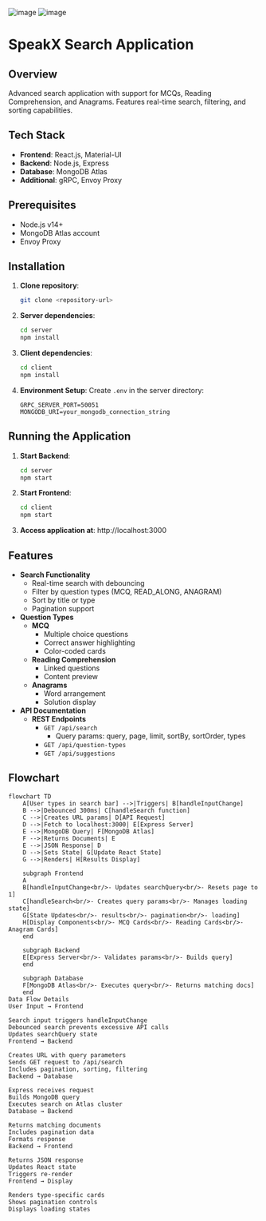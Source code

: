 ![image](https://github.com/user-attachments/assets/322691c6-c2c6-4f4b-b825-5e37b9a05d7a) ![image](https://github.com/user-attachments/assets/59db3dc8-7052-4702-bf9e-67aaca6de06c)




# SpeakX Search Application

## **Overview**
Advanced search application with support for MCQs, Reading Comprehension, and Anagrams. Features real-time search, filtering, and sorting capabilities.

## **Tech Stack**
- **Frontend**: React.js, Material-UI
- **Backend**: Node.js, Express
- **Database**: MongoDB Atlas
- **Additional**: gRPC, Envoy Proxy

## **Prerequisites**
- Node.js v14+
- MongoDB Atlas account
- Envoy Proxy

## **Installation**

1. **Clone repository**:
    ```bash
    git clone <repository-url>
    ```

2. **Server dependencies**:
    ```bash
    cd server
    npm install
    ```

3. **Client dependencies**:
    ```bash
    cd client
    npm install
    ```

4. **Environment Setup**: Create `.env` in the server directory:
    ```env
    GRPC_SERVER_PORT=50051
    MONGODB_URI=your_mongodb_connection_string
    ```

## **Running the Application**

1. **Start Backend**:
    ```bash
    cd server
    npm start
    ```

2. **Start Frontend**:
    ```bash
    cd client
    npm start
    ```

3. **Access application at**: http://localhost:3000

## **Features**
- **Search Functionality**
    - Real-time search with debouncing
    - Filter by question types (MCQ, READ_ALONG, ANAGRAM)
    - Sort by title or type
    - Pagination support
- **Question Types**
    - **MCQ**
        - Multiple choice questions
        - Correct answer highlighting
        - Color-coded cards
    - **Reading Comprehension**
        - Linked questions
        - Content preview
    - **Anagrams**
        - Word arrangement
        - Solution display
- **API Documentation**
    - **REST Endpoints**
        - `GET /api/search`
            - Query params: query, page, limit, sortBy, sortOrder, types
        - `GET /api/question-types`
        - `GET /api/suggestions`

## **Flowchart**
```
flowchart TD
    A[User types in search bar] -->|Triggers| B[handleInputChange]
    B -->|Debounced 300ms| C[handleSearch function]
    C -->|Creates URL params| D[API Request]
    D -->|Fetch to localhost:3000| E[Express Server]
    E -->|MongoDB Query| F[MongoDB Atlas]
    F -->|Returns Documents| E
    E -->|JSON Response| D
    D -->|Sets State| G[Update React State]
    G -->|Renders| H[Results Display]

    subgraph Frontend
    A
    B[handleInputChange<br/>- Updates searchQuery<br/>- Resets page to 1]
    C[handleSearch<br/>- Creates query params<br/>- Manages loading state]
    G[State Updates<br/>- results<br/>- pagination<br/>- loading]
    H[Display Components<br/>- MCQ Cards<br/>- Reading Cards<br/>- Anagram Cards]
    end

    subgraph Backend
    E[Express Server<br/>- Validates params<br/>- Builds query]
    end

    subgraph Database
    F[MongoDB Atlas<br/>- Executes query<br/>- Returns matching docs]
    end
Data Flow Details
User Input → Frontend

Search input triggers handleInputChange
Debounced search prevents excessive API calls
Updates searchQuery state
Frontend → Backend

Creates URL with query parameters
Sends GET request to /api/search
Includes pagination, sorting, filtering
Backend → Database

Express receives request
Builds MongoDB query
Executes search on Atlas cluster
Database → Backend

Returns matching documents
Includes pagination data
Formats response
Backend → Frontend

Returns JSON response
Updates React state
Triggers re-render
Frontend → Display

Renders type-specific cards
Shows pagination controls
Displays loading states
